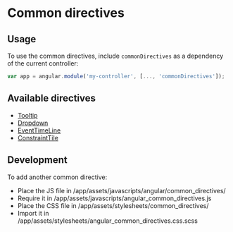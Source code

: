 # Common directives

## Usage

To use the common directives, include `commonDirectives` as a dependency of the current controller:
```javascript
var app = angular.module('my-controller', [..., 'commonDirectives']);
```


## Available directives
* [Tooltip](tooltip.md)
* [Dropdown](dropdown.md)
* [EventTimeLine](event_time_line.md)
* [ConstraintTile](constraint_tile.md)

## Development

To add another common directive:
* Place the JS file in /app/assets/javascripts/angular/common_directives/
* Require it in /app/assets/javascripts/angular_common_directives.js
* Place the CSS file in /app/assets/stylesheets/common_directives/
* Import it in /app/assets/stylesheets/angular_common_directives.css.scss
